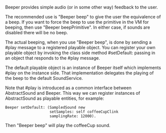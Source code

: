 Beeper provides simple audio (or in some other way) feedback to the user.

The recommended use is "Beeper beep" to give the user the equivalence of a beep. If you want to force the beep to use the primitive in the VM for beeping, then use "Beeper beepPrimitive". In either case, if sounds are disabled there will be no beep.

The actual beeping, when you use "Beeper beep", is done by sending a #play message to a registered playable object. You can register your own playable object by invoking the class side method #setDefault: passing in an object that responds to the #play message.

The default playable object is an instance of Beeper itself which implements #play on the instance side. That implementation delegates the playing of the beep to the default SoundService.

Note that #play is introduced as a common interface between AbstractSound and Beeper.
This way we can register instances of AbstractSound as playable entities, for example:

	Beeper setDefault: (SampledSound new
						setSamples: self coffeeCupClink
						samplingRate: 12000).

Then "Beeper beep" will play the coffeeCup sound.